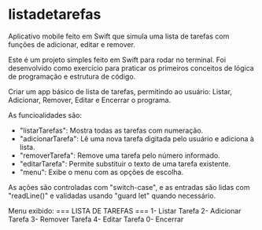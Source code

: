 # listadetarefas
Aplicativo mobile feito em Swift que simula uma lista de tarefas com funções de adicionar, editar e remover.

Este é um projeto simples feito em Swift para rodar no terminal. Foi desenvolvido como exercício para praticar os primeiros conceitos de lógica de programação e estrutura de código.

Criar um app básico de lista de tarefas, permitindo ao usuário: Listar, Adicionar, Remover, Editar e Encerrar o programa.

As funcioalidades são: 
- "listarTarefas": Mostra todas as tarefas com numeração.
- "adicionarTarefa": Lê uma nova tarefa digitada pelo usuário e adiciona à lista.
- "removerTarefa": Remove uma tarefa pelo número informado.
- "editarTarefa": Permite substituir o texto de uma tarefa existente.
- "menu": Exibe o menu com as opções de escolha.

As ações são controladas com "switch-case", e as entradas são lidas com "readLine()" e validadas usando "guard let" quando necessário.

Menu exibido:
=== LISTA DE TAREFAS ===
1- Listar Tarefa
2- Adicionar Tarefa
3- Remover Tarefa
4- Editar Tarefa
0- Encerrar
